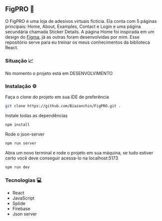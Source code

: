 ## FigPRO 👻

O FigPRO é uma loja de adesivos virtuais fictícia. Ela conta com 5 páginas principais: Home, About, Examples, Contact e Login e uma página secundária chamada Sticker Details. A página Home foi inspirada em um design do [Figma](https://www.figma.com/design/sfknwWFWB6DF3Kd9RrfTMQ/Figpro?node-id=0-1&t=YYBGp49zf7PPwUHg-0), já as outras foram desenvolvidas por mim. Esse repositório serve para eu treinar os meus conhecimentos da biblioteca React.

### Situação 📈

No momento o projeto está em DESENVOLVIMENTO

### Instalação ⚙️

Faça o clone do projeto em sua IDE de preferência

```bash
git clone https://github.com/Biazanchin/FigPRO.git .
```

Instale todas as dependências

```bash
npm install
```

Rode o json-server

```bash
npm run server
```

Abra um novo terminal e rode o projeto em sua máquina, se tudo estiver certo você deve conseguir acessa-lo na localhost:5173

```bash
npm run dev
```

### Tecnologias 💻

- React
- JavaScript
- Splide
- Firebase
- Json server
